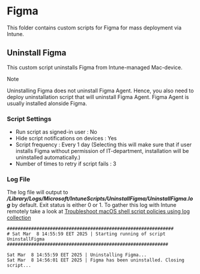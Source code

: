 # Figma
This folder contains custom scripts for Figma for mass deployment via Intune.

## Uninstall Figma
This custom script uninstalls Figma from Intune-managed Mac-device.

> [!NOTE]  
> Uninstalling Figma does not uninstall Figma Agent. Hence, you also need to deploy uninstallation script that will uninstall Figma Agent. Figma Agent is usually installed alonside Figma. 

### Script Settings
- Run script as signed-in user : No
- Hide script notifications on devices : Yes
- Script frequency : Every 1 day (Selecting this will make sure that if user installs Figma without permission of IT-department, installation will be uninstalled automatically.)
- Number of times to retry if script fails : 3

### Log File
The log file will output to ***/Library/Logs/Microsoft/IntuneScripts/UninstallFigma/UninstallFigma.log*** by default. Exit status is either 0 or 1. To gather this log with Intune remotely take a look at  [Troubleshoot macOS shell script policies using log collection](https://docs.microsoft.com/en-us/mem/intune/apps/macos-shell-scripts#troubleshoot-macos-shell-script-policies-using-log-collection)

```
##############################################################
# Sat Mar  8 14:55:59 EET 2025 | Starting running of script UninstallFigma
############################################################

Sat Mar  8 14:55:59 EET 2025 | Uninstalling Figma...
Sat Mar  8 14:56:01 EET 2025 | Figma has been uninstalled. Closing script...
```
